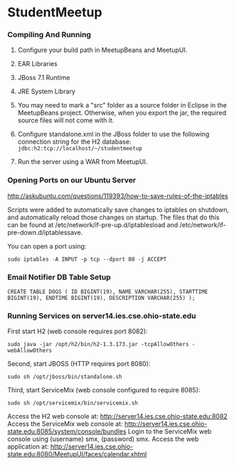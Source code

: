 StudentMeetup
=============

### Compiling And Running
1. Configure your build path in MeetupBeans and MeetupUI.
  1. EAR Libraries
  2. JBoss 7.1 Runtime
  3. JRE System Library

2. You may need to mark a "src" folder as a source folder in Eclipse in the MeetupBeans project. Otherwise, when you export the jar, the required source files will not come with it.
3. Configure standalone.xml in the JBoss folder to use the following connection string for the H2 database: ```jdbc:h2:tcp://localhost/~/studentmeetup```
4. Run the server using a WAR from MeetupUI.

### Opening Ports on our Ubuntu Server
http://askubuntu.com/questions/119393/how-to-save-rules-of-the-iptables

Scripts were added to automatically save changes to iptables on shutdown, and automatically reload those changes on startup. The files that do this can be found at /etc/network/if-pre-up.d/iptablesload and /etc/network/if-pre-down.d/iptablessave.

You can open a port using:
```
sudo iptables -A INPUT -p tcp --dport 80 -j ACCEPT
```
### Email Notifier DB Table Setup
```
CREATE TABLE DOGS ( ID BIGINT(19), NAME VARCHAR(255), STARTTIME BIGINT(19), ENDTIME BIGINT(19), DESCRIPTION VARCHAR(255) );
```

### Running Services on server14.ies.cse.ohio-state.edu
First start H2 (web console requires port 8082):
```
sudo java -jar /opt/h2/bin/h2-1.3.173.jar -tcpAllowOthers -webAllowOthers
```

Second, start JBOSS (HTTP requires port 8080):
```
sudo sh /opt/jboss/bin/standalone.sh
```

Third, start ServiceMix (web console configured to require 8085):
```
sudo sh /opt/servicemix/bin/servicemix.sh
```

Access the H2 web console at: http://server14.ies.cse.ohio-state.edu:8082
Access the ServiceMix web console at: http://server14.ies.cse.ohio-state.edu:8085/system/console/bundles
Login to the ServiceMix web console using (username) smx, (password) smx.
Access the web application at: http://server14.ies.cse.ohio-state.edu:8080/MeetupUI/faces/calendar.xhtml
